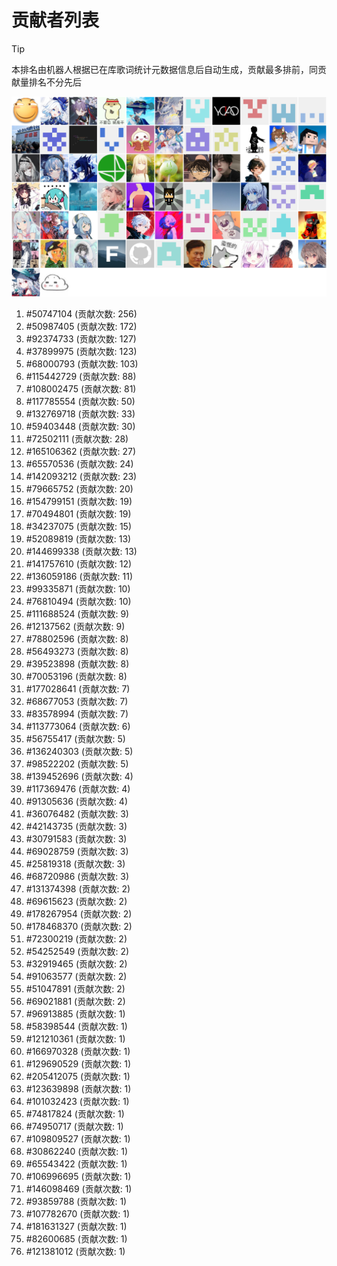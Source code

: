 # 贡献者列表

> [!TIP]
> 本排名由机器人根据已在库歌词统计元数据信息后自动生成，贡献最多排前，同贡献量排名不分先后

![贡献者头像画廊](./CONTRIBUTORS.svg)

1. #50747104 (贡献次数: 256)
2. #50987405 (贡献次数: 172)
3. #92374733 (贡献次数: 127)
4. #37899975 (贡献次数: 123)
5. #68000793 (贡献次数: 103)
6. #115442729 (贡献次数: 88)
7. #108002475 (贡献次数: 81)
8. #117785554 (贡献次数: 50)
9. #132769718 (贡献次数: 33)
10. #59403448 (贡献次数: 30)
11. #72502111 (贡献次数: 28)
12. #165106362 (贡献次数: 27)
13. #65570536 (贡献次数: 24)
14. #142093212 (贡献次数: 23)
15. #79665752 (贡献次数: 20)
16. #154799151 (贡献次数: 19)
17. #70494801 (贡献次数: 19)
18. #34237075 (贡献次数: 15)
19. #52089819 (贡献次数: 13)
20. #144699338 (贡献次数: 13)
21. #141757610 (贡献次数: 12)
22. #136059186 (贡献次数: 11)
23. #99335871 (贡献次数: 10)
24. #76810494 (贡献次数: 10)
25. #111688524 (贡献次数: 9)
26. #12137562 (贡献次数: 9)
27. #78802596 (贡献次数: 8)
28. #56493273 (贡献次数: 8)
29. #39523898 (贡献次数: 8)
30. #70053196 (贡献次数: 8)
31. #177028641 (贡献次数: 7)
32. #68677053 (贡献次数: 7)
33. #83578994 (贡献次数: 7)
34. #113773064 (贡献次数: 6)
35. #56755417 (贡献次数: 5)
36. #136240303 (贡献次数: 5)
37. #98522202 (贡献次数: 5)
38. #139452696 (贡献次数: 4)
39. #117369476 (贡献次数: 4)
40. #91305636 (贡献次数: 4)
41. #36076482 (贡献次数: 3)
42. #42143735 (贡献次数: 3)
43. #30791583 (贡献次数: 3)
44. #69028759 (贡献次数: 3)
45. #25819318 (贡献次数: 3)
46. #68720986 (贡献次数: 3)
47. #131374398 (贡献次数: 2)
48. #69615623 (贡献次数: 2)
49. #178267954 (贡献次数: 2)
50. #178468370 (贡献次数: 2)
51. #72300219 (贡献次数: 2)
52. #54252549 (贡献次数: 2)
53. #32919465 (贡献次数: 2)
54. #91063577 (贡献次数: 2)
55. #51047891 (贡献次数: 2)
56. #69021881 (贡献次数: 2)
57. #96913885 (贡献次数: 1)
58. #58398544 (贡献次数: 1)
59. #121210361 (贡献次数: 1)
60. #166970328 (贡献次数: 1)
61. #129690529 (贡献次数: 1)
62. #205412075 (贡献次数: 1)
63. #123639898 (贡献次数: 1)
64. #101032423 (贡献次数: 1)
65. #74817824 (贡献次数: 1)
66. #74950717 (贡献次数: 1)
67. #109809527 (贡献次数: 1)
68. #30862240 (贡献次数: 1)
69. #65543422 (贡献次数: 1)
70. #106996695 (贡献次数: 1)
71. #146098469 (贡献次数: 1)
72. #93859788 (贡献次数: 1)
73. #107782670 (贡献次数: 1)
74. #181631327 (贡献次数: 1)
75. #82600685 (贡献次数: 1)
76. #121381012 (贡献次数: 1)
